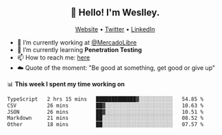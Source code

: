 <h2 align="center">👋 Hello! I'm Weslley.</h2>
<p align="center">
  <a href="http://weslleyneri.com.br">Website</a> •
  <a href="https://twitter.com/Weslley_Neri">Twitter</a> •
  <a href="https://www.linkedin.com/in/weslley-neri-3658908b">LinkedIn</a>
</p>


- 🔭 I’m currently working at [@MercadoLibre](https://github.com/mercadolibre)
- 🌱 I’m currently learning **Penetration Testing**
- 📫 How to reach me: [here](mailto:weslley39@gmail.com)
- ☁️ Quote of the moment: "Be good at something, get good or give up"

📊 **This week I spent my time working on**
<!--START_SECTION:waka-->

```txt
TypeScript   2 hrs 15 mins   █████████████▓░░░░░░░░░░░   54.85 %
CSV          26 mins         ██▓░░░░░░░░░░░░░░░░░░░░░░   10.63 %
JSON         26 mins         ██▓░░░░░░░░░░░░░░░░░░░░░░   10.51 %
Markdown     21 mins         ██░░░░░░░░░░░░░░░░░░░░░░░   08.52 %
Other        18 mins         ██░░░░░░░░░░░░░░░░░░░░░░░   07.57 %
```

<!--END_SECTION:waka-->

<!-- Inspired by https://github.com/gruselhaus/gruselhaus -->